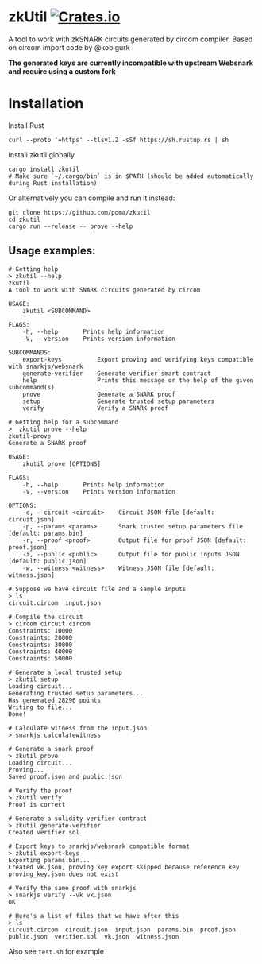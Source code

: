 # zkUtil [![Crates.io](https://img.shields.io/crates/v/zkutil.svg)](https://crates.io/crates/zkutil)

A tool to work with zkSNARK circuits generated by circom compiler. Based on circom import code by @kobigurk

**The generated keys are currently incompatible with upstream Websnark and require using a custom fork** 

# Installation

Install Rust

```shell script
curl --proto '=https' --tlsv1.2 -sSf https://sh.rustup.rs | sh
```

Install zkutil globally

```shell script
cargo install zkutil
# Make sure `~/.cargo/bin` is in $PATH (should be added automatically during Rust installation)
```

Or alternatively you can compile and run it instead:

```shell script
git clone https://github.com/poma/zkutil
cd zkutil
cargo run --release -- prove --help
```

## Usage examples:

```shell script
# Getting help
> zkutil --help
zkutil
A tool to work with SNARK circuits generated by circom

USAGE:
    zkutil <SUBCOMMAND>

FLAGS:
    -h, --help       Prints help information
    -V, --version    Prints version information

SUBCOMMANDS:
    export-keys          Export proving and verifying keys compatible with snarkjs/websnark
    generate-verifier    Generate verifier smart contract
    help                 Prints this message or the help of the given subcommand(s)
    prove                Generate a SNARK proof
    setup                Generate trusted setup parameters
    verify               Verify a SNARK proof

# Getting help for a subcommand
>  zkutil prove --help
zkutil-prove
Generate a SNARK proof

USAGE:
    zkutil prove [OPTIONS]

FLAGS:
    -h, --help       Prints help information
    -V, --version    Prints version information

OPTIONS:
    -c, --circuit <circuit>    Circuit JSON file [default: circuit.json]
    -p, --params <params>      Snark trusted setup parameters file [default: params.bin]
    -r, --proof <proof>        Output file for proof JSON [default: proof.json]
    -i, --public <public>      Output file for public inputs JSON [default: public.json]
    -w, --witness <witness>    Witness JSON file [default: witness.json]

# Suppose we have circuit file and a sample inputs
> ls
circuit.circom  input.json

# Compile the circuit
> circom circuit.circom
Constraints: 10000
Constraints: 20000
Constraints: 30000
Constraints: 40000
Constraints: 50000

# Generate a local trusted setup
> zkutil setup
Loading circuit...
Generating trusted setup parameters...
Has generated 28296 points
Writing to file...
Done!

# Calculate witness from the input.json
> snarkjs calculatewitness

# Generate a snark proof
> zkutil prove
Loading circuit...
Proving...
Saved proof.json and public.json

# Verify the proof
> zkutil verify
Proof is correct

# Generate a solidity verifier contract
> zkutil generate-verifier
Created verifier.sol

# Export keys to snarkjs/websnark compatible format
> zkutil export-keys
Exporting params.bin...
Created vk.json, proving key export skipped because reference key proving_key.json does not exist

# Verify the same proof with snarkjs
> snarkjs verify --vk vk.json
OK

# Here's a list of files that we have after this
> ls
circuit.circom  circuit.json  input.json  params.bin  proof.json  public.json  verifier.sol  vk.json  witness.json
```

Also see `test.sh` for example
